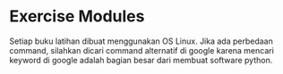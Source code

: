 # Exercise Modules

Setiap buku latihan dibuat menggunakan OS Linux. 
Jika ada perbedaan command, silahkan dicari command alternatif di google karena mencari keyword di google adalah bagian besar dari membuat software python.

